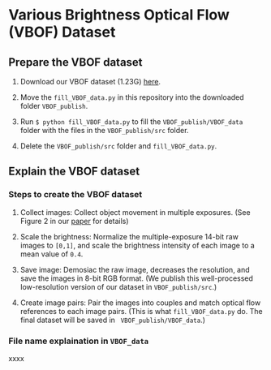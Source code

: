 # Various Brightness Optical Flow (VBOF) Dataset

## Prepare the VBOF dataset

1. Download our VBOF dataset (1.23G) [here](https://drive.google.com/drive/folders/1LZR-kKs7kbLdh0QQYp4JmzEviZKhSWkb?usp=sharing).

2. Move the `fill_VBOF_data.py` in this repository into the downloaded folder `VBOF_publish`.

3. Run `$ python fill_VBOF_data.py` to fill the `VBOF_publish/VBOF_data` folder with the files in the `VBOF_publish/src` folder.

4. Delete the `VBOF_publish/src` folder and `fill_VBOF_data.py`.

## Explain the VBOF dataset

### Steps to create the VBOF dataset

1. Collect images: 
Collect object movement in multiple exposures. (See Figure 2 in our [paper]( https://openaccess.thecvf.com/content_CVPR_2020/papers/Zheng_Optical_Flow_in_the_Dark_CVPR_2020_paper.pdf) for details)

2. Scale the brightness: 
Normalize the multiple-exposure 14-bit raw images to `[0,1]`, and scale the brightness intensity of each image to a mean value of `0.4`.

3. Save image: 
Demosiac the raw image, decreases the resolution, and save the images in 8-bit RGB format. (We publish this well-processed low-resolution version of our dataset in `VBOF_publish/src`.)

4. Create image pairs: 
Pair the images into couples and match optical flow references to each image pairs. (This is what `fill_VBOF_data.py` do.  The final dataset will be saved in ` VBOF_publish/VBOF_data`.)

### File name explaination in `VBOF_data`

xxxx